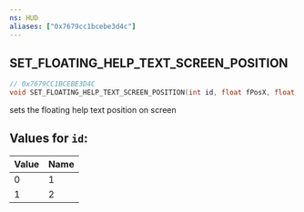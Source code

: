 ```yaml
---
ns: HUD
aliases: ["0x7679cc1bcebe3d4c"]
---
```

## SET_FLOATING_HELP_TEXT_SCREEN_POSITION

```c
// 0x7679CC1BCEBE3D4C
void SET_FLOATING_HELP_TEXT_SCREEN_POSITION(int id, float fPosX, float fPosY);
```

sets the floating help text position on screen

## Values for `id`:
| Value | Name |
| --- | --- |
| 0 | 1 |
| 1 | 2 |

